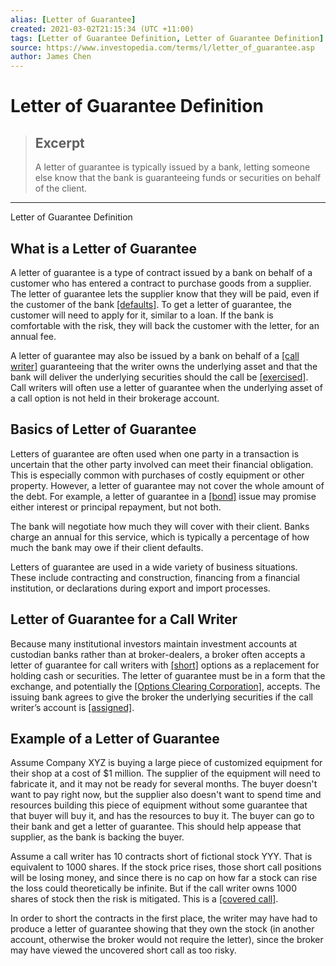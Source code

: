 ```yaml
---
alias: [Letter of Guarantee]
created: 2021-03-02T21:15:34 (UTC +11:00)
tags: [Letter of Guarantee Definition, Letter of Guarantee Definition]
source: https://www.investopedia.com/terms/l/letter_of_guarantee.asp
author: James Chen
---
```


# Letter of Guarantee Definition

> ## Excerpt
> A letter of guarantee is typically issued by a bank, letting someone else know that the bank is guaranteeing funds or securities on behalf of the client.

---

Letter of Guarantee Definition
## What is a Letter of Guarantee

A letter of guarantee is a type of contract issued by a bank on behalf of a customer who has entered a contract to purchase goods from a supplier. The letter of guarantee lets the supplier know that they will be paid, even if the customer of the bank [[defaults]](https://www.investopedia.com/terms/d/default2.asp). To get a letter of guarantee, the customer will need to apply for it, similar to a loan. If the bank is comfortable with the risk, they will back the customer with the letter, for an annual fee.

A letter of guarantee may also be issued by a bank on behalf of a [[call writer]](https://www.investopedia.com/terms/w/writer.asp) guaranteeing that the writer owns the underlying asset and that the bank will deliver the underlying securities should the call be [[exercised]](https://www.investopedia.com/terms/e/exercise.asp). Call writers will often use a letter of guarantee when the underlying asset of a call option is not held in their brokerage account.

## Basics of Letter of Guarantee

Letters of guarantee are often used when one party in a transaction is uncertain that the other party involved can meet their financial obligation. This is especially common with purchases of costly equipment or other property. However, a letter of guarantee may not cover the whole amount of the debt. For example, a letter of guarantee in a [[bond]](https://www.investopedia.com/terms/b/bond.asp) issue may promise either interest or principal repayment, but not both.

The bank will negotiate how much they will cover with their client. Banks charge an annual for this service, which is typically a percentage of how much the bank may owe if their client defaults. 

Letters of guarantee are used in a wide variety of business situations. These include contracting and construction, financing from a financial institution, or declarations during export and import processes.

## Letter of Guarantee for a Call Writer

Because many institutional investors maintain investment accounts at custodian banks rather than at broker-dealers, a broker often accepts a letter of guarantee for call writers with [[short]](https://www.investopedia.com/terms/s/short.asp) options as a replacement for holding cash or securities. The letter of guarantee must be in a form that the exchange, and potentially the [[Options Clearing Corporation]](https://www.investopedia.com/terms/o/occ.asp), accepts. The issuing bank agrees to give the broker the underlying securities if the call writer’s account is [[assigned]](https://www.investopedia.com/terms/a/assignment.asp).

## Example of a Letter of Guarantee

Assume Company XYZ is buying a large piece of customized equipment for their shop at a cost of $1 million. The supplier of the equipment will need to fabricate it, and it may not be ready for several months. The buyer doesn't want to pay right now, but the supplier also doesn't want to spend time and resources building this piece of equipment without some guarantee that that buyer will buy it, and has the resources to buy it. The buyer can go to their bank and get a letter of guarantee. This should help appease that supplier, as the bank is backing the buyer.

Assume a call writer has 10 contracts short of fictional stock YYY. That is equivalent to 1000 shares. If the stock price rises, those short call positions will be losing money, and since there is no cap on how far a stock can rise the loss could theoretically be infinite. But if the call writer owns 1000 shares of stock then the risk is mitigated. This is a [[covered call]](https://www.investopedia.com/terms/c/coveredcall.asp). 

In order to short the contracts in the first place, the writer may have had to produce a letter of guarantee showing that they own the stock (in another account, otherwise the broker would not require the letter), since the broker may have viewed the uncovered short call as too risky.
